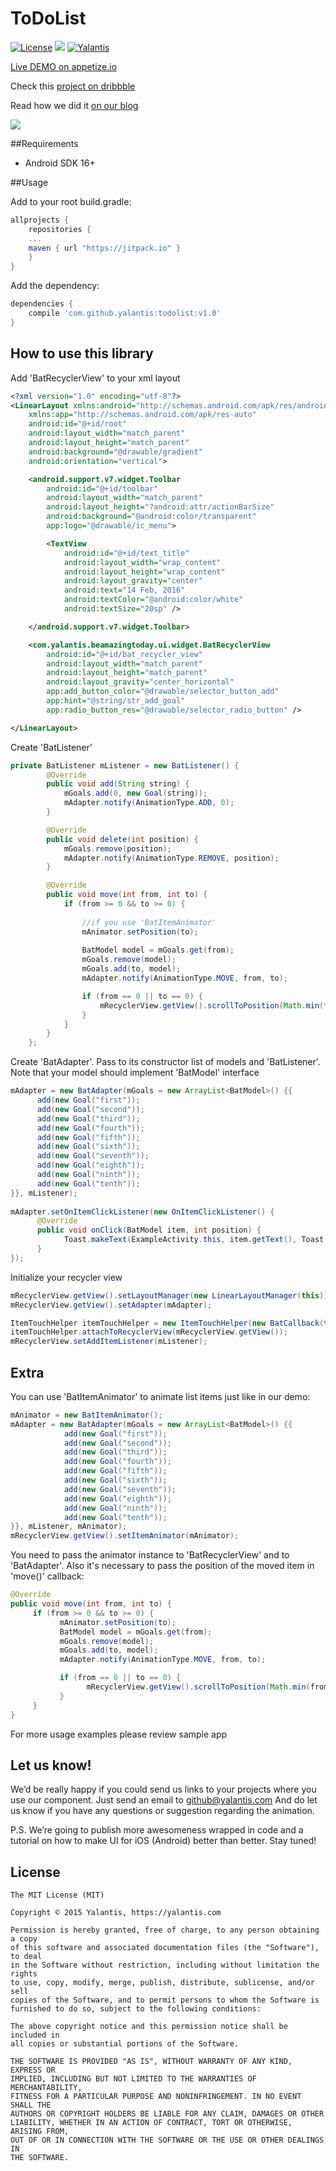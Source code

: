 # ToDoList

[![License](http://img.shields.io/badge/license-MIT-green.svg?style=flat)]()
[![](https://jitpack.io/v/yalantis/todolist.svg)](https://jitpack.io/#yalantis/todolist)
[![Yalantis](https://raw.githubusercontent.com/Yalantis/PullToRefresh/develop/PullToRefreshDemo/Resources/badge_dark.png)](https://yalantis.com/?utm_source=github)

[Live DEMO on appetize.io](https://appetize.io/app/c72udvwr5h7rgrbm23y2qrbbfc)

Check this [project on dribbble](https://dribbble.com/shots/2589690-Be-amazing-today)

Read how we did it [on our blog](https://yalantis.com/blog/how-we-used-micro-transitions-for-smooth-android-to-do-list-animations/)

<img src="content_shot_to-do_dribbble.gif"/>

##Requirements
- Android SDK 16+

##Usage

Add to your root build.gradle:
```Groovy
allprojects {
	repositories {
	...
	maven { url "https://jitpack.io" }
	}
}
```

Add the dependency:
```Groovy
dependencies {
	compile 'com.github.yalantis:todolist:v1.0'
}
```

## How to use this library

Add 'BatRecyclerView' to your xml layout

```xml
<?xml version="1.0" encoding="utf-8"?>
<LinearLayout xmlns:android="http://schemas.android.com/apk/res/android"
    xmlns:app="http://schemas.android.com/apk/res-auto"
    android:id="@+id/root"
    android:layout_width="match_parent"
    android:layout_height="match_parent"
    android:background="@drawable/gradient"
    android:orientation="vertical">

    <android.support.v7.widget.Toolbar
        android:id="@+id/toolbar"
        android:layout_width="match_parent"
        android:layout_height="?android:attr/actionBarSize"
        android:background="@android:color/transparent"
        app:logo="@drawable/ic_menu">

        <TextView
            android:id="@+id/text_title"
            android:layout_width="wrap_content"
            android:layout_height="wrap_content"
            android:layout_gravity="center"
            android:text="14 Feb, 2016"
            android:textColor="@android:color/white"
            android:textSize="20sp" />

    </android.support.v7.widget.Toolbar>

    <com.yalantis.beamazingtoday.ui.widget.BatRecyclerView
        android:id="@+id/bat_recycler_view"
        android:layout_width="match_parent"
        android:layout_height="match_parent"
        android:layout_gravity="center_horizontal"
        app:add_button_color="@drawable/selector_button_add"
        app:hint="@string/str_add_goal"
        app:radio_button_res="@drawable/selector_radio_button" />

</LinearLayout>
```

Create 'BatListener'

```java
private BatListener mListener = new BatListener() {
        @Override
        public void add(String string) {
            mGoals.add(0, new Goal(string));
            mAdapter.notify(AnimationType.ADD, 0);
        }

        @Override
        public void delete(int position) {
            mGoals.remove(position);
            mAdapter.notify(AnimationType.REMOVE, position);
        }

        @Override
        public void move(int from, int to) {
            if (from >= 0 && to >= 0) {
                
                //if you use 'BatItemAnimator'
                mAnimator.setPosition(to);
                
                BatModel model = mGoals.get(from);
                mGoals.remove(model);
                mGoals.add(to, model);
                mAdapter.notify(AnimationType.MOVE, from, to);

                if (from == 0 || to == 0) {
                    mRecyclerView.getView().scrollToPosition(Math.min(from, to));
                }
            }
        }
    };
```

Create 'BatAdapter'. Pass to its constructor list of models and 'BatListener'. Note that your model should implement 'BatModel' interface

```java
mAdapter = new BatAdapter(mGoals = new ArrayList<BatModel>() {{
      add(new Goal("first"));
      add(new Goal("second"));
      add(new Goal("third"));
      add(new Goal("fourth"));
      add(new Goal("fifth"));
      add(new Goal("sixth"));
      add(new Goal("seventh"));
      add(new Goal("eighth"));
      add(new Goal("ninth"));
      add(new Goal("tenth"));
}}, mListener);
        
mAdapter.setOnItemClickListener(new OnItemClickListener() {
      @Override
      public void onClick(BatModel item, int position) {
            Toast.makeText(ExampleActivity.this, item.getText(), Toast.LENGTH_SHORT).show();
      }
});
```

Initialize your recycler view

```java
mRecyclerView.getView().setLayoutManager(new LinearLayoutManager(this));
mRecyclerView.getView().setAdapter(mAdapter);

ItemTouchHelper itemTouchHelper = new ItemTouchHelper(new BatCallback(this));
itemTouchHelper.attachToRecyclerView(mRecyclerView.getView());
mRecyclerView.setAddItemListener(mListener);
```

## Extra

You can use 'BatItemAnimator' to animate list items just like in our demo:

```java
mAnimator = new BatItemAnimator();
mAdapter = new BatAdapter(mGoals = new ArrayList<BatModel>() {{
            add(new Goal("first"));
            add(new Goal("second"));
            add(new Goal("third"));
            add(new Goal("fourth"));
            add(new Goal("fifth"));
            add(new Goal("sixth"));
            add(new Goal("seventh"));
            add(new Goal("eighth"));
            add(new Goal("ninth"));
            add(new Goal("tenth"));
}}, mListener, mAnimator);
mRecyclerView.getView().setItemAnimator(mAnimator);
```
You need to pass the animator instance to 'BatRecyclerView' and to 'BatAdapter'.
Also it's necessary to pass the position of the moved item in 'move()' callback:

```java
@Override
public void move(int from, int to) {
     if (from >= 0 && to >= 0) {
           mAnimator.setPosition(to);
           BatModel model = mGoals.get(from);
           mGoals.remove(model);
           mGoals.add(to, model);
           mAdapter.notify(AnimationType.MOVE, from, to);

           if (from == 0 || to == 0) {
                 mRecyclerView.getView().scrollToPosition(Math.min(from, to));
           }
     }
}
```
For more usage examples please review sample app

## Let us know!

We’d be really happy if you could send us links to your projects where you use our component. Just send an email to github@yalantis.com And do let us know if you have any questions or suggestion regarding the animation. 

P.S. We’re going to publish more awesomeness wrapped in code and a tutorial on how to make UI for iOS (Android) better than better. Stay tuned!

## License

	The MIT License (MIT)

	Copyright © 2015 Yalantis, https://yalantis.com

	Permission is hereby granted, free of charge, to any person obtaining a copy
	of this software and associated documentation files (the "Software"), to deal
	in the Software without restriction, including without limitation the rights
	to use, copy, modify, merge, publish, distribute, sublicense, and/or sell
	copies of the Software, and to permit persons to whom the Software is
	furnished to do so, subject to the following conditions:

	The above copyright notice and this permission notice shall be included in
	all copies or substantial portions of the Software.

	THE SOFTWARE IS PROVIDED "AS IS", WITHOUT WARRANTY OF ANY KIND, EXPRESS OR
	IMPLIED, INCLUDING BUT NOT LIMITED TO THE WARRANTIES OF MERCHANTABILITY,
	FITNESS FOR A PARTICULAR PURPOSE AND NONINFRINGEMENT. IN NO EVENT SHALL THE
	AUTHORS OR COPYRIGHT HOLDERS BE LIABLE FOR ANY CLAIM, DAMAGES OR OTHER
	LIABILITY, WHETHER IN AN ACTION OF CONTRACT, TORT OR OTHERWISE, ARISING FROM,
	OUT OF OR IN CONNECTION WITH THE SOFTWARE OR THE USE OR OTHER DEALINGS IN
	THE SOFTWARE.
